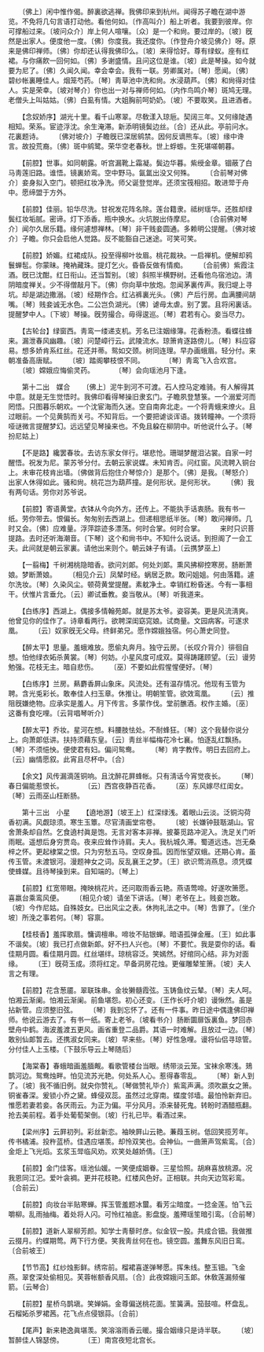 <!-- { "loadSidebar": true } -->
　　〔佛上〕闲中惟作偈。醉裏欲逃禅。我佛印来到杭州。闻得苏子瞻在湖中游览。不免将几句言语打动他。看他何如。〔作高叫介〕船上听者。我要到彼岸。你可撑船过来。〔坡问众介〕岸上何人喧嚷。〔众〕是一个和尙。要过岸的。〔坡〕旣然是出家人。便度他一度。〔佛〕你度我。我还度你。〔作登舟介坡见佛介〕呀。原来是佛印禅师。〔佛〕你却还认得我佛印么。〔坡〕来得恰好。尊有绿蚁。座有红裙。与你痛飮一回何如。〔佛〕多谢盛情。且问这位是谁。〔坡〕此是琴操。如今就要为尼了。〔佛〕久闻久闻。幸会幸会。我有一联。劳卿属对。〔琴〕愿闻。〔佛〕碧纱帐裏睡佳人。烟笼芍药。〔琴〕靑草池中洗和尙。水浸葫芦。〔佛〕和尙得对佳人。实是荣幸。〔坡对琴介〕你也出一对与禅师何如。〔内作鸟鸣介琴〕斑鸠无理。老僧头上叫姑姑。〔佛〕白虱有情。大姐胸前呵奶奶。〔坡〕不要取笑。且进酒者。 

　　【念奴娇序】湖光十里。看千山寒翠。尽敎漾入琼巵。契阔三年。又何缘陡遇相知。荣系。宦迹浮沈。余生淹滞。新添明镜鬓边丝。〔合〕还从此。亭前问水。花裏题诗。 
　　〔佛对坡介〕子瞻旣已深居鹓禁。因何反谪熊车。〔坡〕缘中谗言。故投荒裔。〔佛〕斑中鹓鹭。荣华空老春秋。世上蜉蝣。生死堪嗟朝暮。 

　　【前腔】世事。如同朝露。听宫漏靴上霜凝。鬓边华暮。紫绶金章。锢蔽了白马靑莲旧路。谁悟。镜裏娇鸾。空中野马。氤氲出没又何殊。 
　　〔合前琴对佛介〕妾身拟入空门。顿把红妆净洗。师父诞登觉岸。还须宝筏相招。敢进斝于舟中。愿缔盟于方外。 

　　【前腔】佳丽。铅华尽洗。甘祝发花阵名除。莲台籍隶。祗树瑶华。还胜却绿鬓红妆垢腻。密谛。灯下添香。瓶中换水。火坑脱出侍摩尼。 
　　〔合前佛对琴介〕闻尔久居乐籍。缘何遽想禅林。〔琴〕非干贱妾圆通。多赖明公提醒。〔佛对坡介〕子瞻。你只会启他人觉路。反不能豁自己迷途。可笑可笑。 

　　【前腔】娇媚。红裙成队。投至得柳叶妆眉。桃花裁袂。一启禅机。便解却鸦鬟蝉髢。你蒙昧。掩衲藏珠。提灯乞火。昏昏反做有情痴。 
　　〔合前佛〕紫霞注酒。旣已沈酣。红日衔山。还当暂别。〔坡〕斜照半横野树。还看他鸟宿池边。淸阴暗度禅关。少不得僧敲月下。〔佛〕你向草中放炮。忽闻茅裏传声。我归堤上寻坑。却是湖边撒溺。〔坡〕经期作合。红沾裤裏光头。〔佛〕产后行房。血满腰间胡嘴。〔琴〕贱妾诚无水色。二公岂负湖光。〔佛〕谑毋太虐。别了罢。且将闲裏话。提醒梦中人。〔下坡〕琴操。旣劳撮合。毋得逡巡。〔琴〕君若有心。妾当尽力。 

　　【古轮台】绿窗西。靑鸾一缕递支机。芳名已注姻缘簿。花香粉渍。看蝶往蜂来。漏泄春风幽趣。〔坡〕问楚嶂行云。武陵流水。琼箫肯逐路傍儿。〔琴〕料应容易。想多娇肯系红丝。花还并蒂。鸳如交颈。树同连理。早办画蛾眉。轻分付。来朝准备高唐赋。 
　　〔坡〕踏阁攀枝恨不同。　　　　〔琴〕靑鸾飞入合欢宫。 
　　〔坡〕嫦娥应悔偷灵药。　　　　〔琴〕会向瑶池月下逢。 

　　第十二出　媒合 
　　〔佛上〕泥牛到河不可渡。石人控马定难骑。有人解得其中意。就是无生觉悟时。我佛印看得琴操旧隶玄门。子瞻夙登慧箓。一个溺爱河而罔悟。只图暮乐朝欢。一个沈宦海而久迷。空自南奔北走。一个将靑蛾来燎火。且过眼前。一个见黄鹄而关弓。不知背后。一个要把谑谈诨语。拨转瞳神。一个须将哑谜微言提醒梦幻。远远望见琴操来也。不免且躱在柳阴中。听他说什么子。〔琴扮尼姑上〕 

　　【不是路】纔罢春妆。去访东家女伴行。堪悲怆。珊瑚梦醒泪沾裳。自家一时醒悟。祝发为尼。蒙苏爷分付。去朝云家说媒。未知肯否。问红窗。风流聘入铜台上。未审花枝肯出墙。〔佛做背后抱住介琴惊介〕是那个。〔佛〕是我。〔琴怒介〕出家人休得如此。骚和尙。桃花岂为葫芦撞。是何形状。是何形状。 
　　〔佛〕我有两句话。劳你对苏爷说。 

　　【前腔】寄语黄堂。衣钵从今向外方。还传上。不能执手话衷肠。我有书一纸。劳你带去。恨偏长。匆匆别去西湖上。但递相思纸半张。〔琴〕敢问禅师。几时又会。〔佛〕应难量。浮萍踪迹多漂荡。何时合掌。何时合掌。 
　　来时只识菩提路。去时还听海潮音。〔下琴〕这个和尙书中。不知什么说话。到担阁了一会工夫。此间就是朝云家裏。请他出来则个。朝云妹子有请。〔云携梦巫上〕 

　　【一翦梅】千树湘桃隐暗香。欲问刘郞。何处刘郞。熏风拂柳控寒房。肠断萧娘。梦断萧娘。 
　　〔相见介云〕凤辇时经。蜗居乏款。敢问姐姐。何由落籍。遽尔洗妆。〔琴〕久染风尘。顿荷黄堂提醒。素躭净土。幸销红粉昏迷。今有一事相干。伏惟片言垂允。〔云〕卿试垂教。妾当敬从。〔琴〕听我道来。 

　　【白练序】西湖上。偶接多情翰苑郞。就是苏太爷。姿容美。更是风流淸爽。他曾见你的佳作了。诗章看两行。欲聘深闺窈窕娘。试商量。文园病客。可遂求凰。 
　　〔云〕奴家旣无父母。终鲜弟兄。愿作嫦娥独宿。何心萧史同登。 

　　【醉太平】思量。羞蛾难放。愿偷丸奔月。独守云房。〔长叹介背介〕徘徊自想。怕他绿衣妬杀黄裳。〔琴〕何妨。小星风度可成双。莫得踌躇顾望。〔云〕谩劳勉强。花枝无主。暗自悲伤。 
　　〔巫〕不要如此假惺惺便好。〔琴〕 

　　【白练序】兰房。爇麝香屛山象床。风流处。还有温存情况。他现有玉管为聘。含光兎彩长。敢奉佳人扫玉章。休推让。明朝笙管。欲效鸾凰。 
　　〔云〕推阻旣嫌绝物。应承实是羞人。月下传言。多蒙作伐。堂前醮酒。权作主婚。〔巫〕这番有食吃哩。〔云背唱琴听介〕 

　　【醉太平】乔妆。星河在想。料腰肢怯处。不耐蜂狂。〔琴〕这个我替你说分上。向萧郞低讲。扶持须藉东皇。〔云〕靑丝半幅梅花冷七襄。怕逐乱红飘扬。〔琴〕不须悒怏。便使君有妇。偏问鸳鸯。 
　　〔琴〕肯字教传。明日去回府上。〔云〕幽情愿叙。此宵且尽杯中。〔合〕 

　　【余文】风传漏滴莲铜响。且沈醉花屛蜂帐。只有淸话今宵觉夜长。 
　　〔琴〕春日偏能惹恨长。　　　　〔云〕西宫夜静百花香。 
　　〔巫〕东风嫁尽红闺女。　　　　〔琴〕云雨巫山枉断肠。 

　　第十三出　小星 
　　【遶地游】〔坡王上〕红深绿浅。着眼山云淡。泛铜沟荷香初满。风觑琼须。寒生玉簟。尽官淸画堂帘卷。 
　　〔坡〕长嫌钟鼓聒湖山。官舍萧条却自然。乞食遶村眞是饱。无言对客本非禅。披蓁觅路冲泥入。洗足关门听雨眠。遥想后身穷贾岛。夜来应耸作诗肩。夫人。我杭城久滞。蜀道远违。岂无桑梓之怀。更起棣棠之恨。只为穷愁五马。空叹身孤。因而怅望双蛾。还期心肯。虽传玉管。未渡银河。漫题神女之词。反乱襄王之梦。〔王〕欲识莺消燕息。须凭蝶使蜂媒。且待琴操到来。自知端的。〔琴上〕 

　　【前腔】红宽带眼。掩映桃花片。还问取雨香云艳。燕语莺啼。好遂吹箫愿。喜嬴台乘鸾风便。 
　　〔相见介坡〕请坐下讲话。〔琴〕老爷在上。贱妾岂敢。〔坡〕今作尼姑。自殊妓女。已出风尘之表。休拘礼法之中。〔琴〕吿罪了。〔坐介坡〕所浼之事若何。〔琴〕容禀。 

　　【桂枝香】羞挥歌扇。慵调檀串。啼妆不贴银蝉。暗语孤弹金雁。〔王〕如此事不谐矣。〔坡〕我已打点做新郞。好不扫人兴也。〔琴〕不要忙。我是耍你的话。看佳期月圆。看佳期月圆。红丝堪绊。琼桃容泛。笑嫣然。好绾同心结。非为对面缘。 
　　〔王〕旣荷玉成。须将红定。早备洞房花烛。更催雕辇笙箫。〔坡〕夫人言之有理。 

　　【前腔】花含葱靥。翠联珠串。金妆獭髓霞弦。玉铸鱼纹云辇。〔琴〕夫人呵。怕湘云渐阑。怕湘云渐阑。前鱼堪怨。初心还变。〔王作长吁介坡〕谩愀然。虽是拈新管。应须整旧弦。 
　　〔琴〕我到忘怀了。还有一件事。昨日途中偶逢佛印禅师。他说云游去了。有书一纸。寄上老爷。〔坡看书介〕肠断圜扉饭裏鱼。梦回赤壁舟中鹤。海波羞渡五更风。画省重登二品爵。其语一时难解。且放过一边。〔琴〕敢别仙郞暂去。还携淑女同来。〔坡〕早来些。〔琴〕好性急哩。谩将仙侣寻琼管。分付佳人上玉楼。〔下鼓乐导云上琴随后〕 

　　【海棠春】春蛾暗画羞腼觍。看歌管楼台当眼。绣带淡云笼。宝袜余寒浅。鳷鹊河边。鸳鸯烛畔。怕见流苏光艳。何处系人心。惹得春零乱。 
　　〔琴〕新人到了。〔坡〕我不循旧例。就央你赞礼。〔琴做赞礼毕介〕紫鸾声满。须吹嬴女之箫。铜雀春深。爰锁小乔之黛。蜂侵双蕊。虽然过北穿南。蝶度邻墙。最怕怜新弃旧。惟愿若妻若妾。各厌雨云。为正为偏。平分风月。添来替死鬼。转盼时酒醋甁翻。抢去美前程。着手处葡萄架倒。〔坡〕行礼已毕。看酒过来。 

　　【梁州序】云屛初列。彩丝新恋。袖映屛山云艳。蒹葭玉树。低回笑揽芳年。传书橘浦。投杵蓝桥。佳遇应堪羡。却怜双笑也。会神仙。一曲箫声驾紫鸾。〔合〕金炬上飞光熖。玄浆玉斝临风劝。欢笑处越娇倩。〔王〕 

　　【前腔】金门佳客。瑶池仙媛。一笑便成姻眷。三星恰照。胡麻喜放桃源。况我恩同江汜。爱叶衾裯。更并花枝艳。红楼风色好。正相联。共向天边驾彩鸾。〔合前云〕 

　　【前腔】向妆台半贴寒蝉。挥玉管羞题冰蠒。看芳尘暗度。一捻金莲。怕飞云嚼柳。乱雨抽梅。着处将人闪。可怜红袖底。影盘旋。羞殢瑶笙暗引鸾。〔合前琴〕 

　　【前腔】道新人翠柳芳颜。知学士靑藜时彦。似金钗一股。共成合钿。我做推云掇月。约蝶期莺。两下行方便。笑我靑丝何在也。镜空圆。羞舞东风旧日鸾。〔合前坡王〕 

　　【节节高】红纱烛影鲜。绣帘前。榴裙喜遂弹琴愿。挥朱线。整玉钿。飞金燕。翠奁深处偷相见。芙蓉帐额香风扇。〔合〕此夜嫦娥问玉郞。休敎莲漏频催箭。〔云琴合〕 

　　【前腔】星桥乌鹊塡。笑婵娟。金尊偏送桃花面。笙簧满。笳鼓喧。杯盘乱。石榴妬杀罗裙茜。花飞点点侵银蒜。〔合前〕 

　　【尾声】新来艳逸眞堪羡。笑溶溶雨香云暖。撮合姻缘只是诗半联。 
　　〔坡〕暂醉佳人锦瑟傍。　　　　〔王〕南宫夜短北宫长。 
